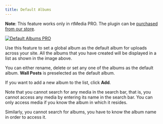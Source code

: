 ```yaml
---
title: Default Albums
---
```


**Note**: This feature works only in rtMedia PRO. The plugin can be [purchased from our store](https://rtcamp.com/store/rtmedia-pro/).

[![Default Albums PRO](http://docs.rtcamp.com/wp-content/uploads/2014/06/Default-Albums-PRO.jpg)](http://docs.rtcamp.com/wp-content/uploads/2014/06/Default-Albums-PRO.jpg)

Use this feature to set a global album as the default album for uploads across your site. All the albums that you have created will be displayed in a list as shown in the image above. 

You can either rename, delete or set any one of the albums as the default album. **Wall Posts** is preselected as the default album.

If you want to add a new album to the list, click **Add**.

Note that you cannot search for any media in the search bar, that is, you cannot access any media by entering its name in the search bar. You can only access media if you know the album in which it resides.

Similarly, you cannot search for albums, you have to know the album name in order to access it.

